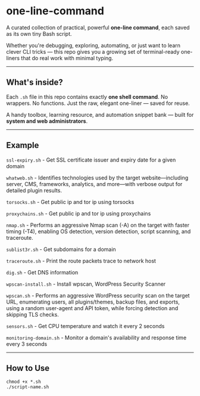 # one-line-command

A curated collection of practical, powerful **one-line command**, each saved as its own tiny Bash script.

Whether you're debugging, exploring, automating, or just want to learn clever CLI tricks — this repo gives you a growing set of terminal-ready one-liners that do real work with minimal typing.

---

## What's inside?

Each `.sh` file in this repo contains exactly **one shell command**. No wrappers. No functions. Just the raw, elegant one-liner — saved for reuse.

A handy toolbox, learning resource, and automation snippet bank — built for **system and web administrators**.

---

## Example
`ssl-expiry.sh` - Get SSL certificate issuer and expiry date for a given domain

`whatweb.sh` - Identifies technologies used by the target website—including server, CMS, frameworks, analytics, and more—with verbose output for detailed plugin results.

`torsocks.sh` - Get public ip and tor ip using torsocks

`proxychains.sh` - Get public ip and tor ip using proxychains

`nmap.sh` - Performs an aggressive Nmap scan (-A) on the target with faster timing (-T4), enabling OS detection, version detection, script scanning, and traceroute.

`sublist3r.sh` - Get subdomains for a domain

`traceroute.sh` - Print the route packets trace to network host

`dig.sh` - Get DNS information

`wpscan-install.sh` - Install wpscan, WordPress Security Scanner

`wpscan.sh` - Performs an aggressive WordPress security scan on the target URL, enumerating users, all plugins/themes, backup files, and exports, using a random user-agent and API token, while forcing detection and skipping TLS checks.

`sensors.sh` - Get CPU temperature and watch it every 2 seconds

`monitoring-domain.sh` - Monitor a domain's availability and response time every 3 seconds 

---

## How to Use

```
chmod +x *.sh
./script-name.sh
```
